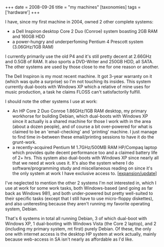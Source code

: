 +++
date = 2008-09-26
title = "my machines"
[taxonomies]
tags = ['hardware']
+++

I have, since my first machine in 2004, owned 2 other complete systems:

-   a Dell Inspiron desktop Core 2 Duo (Conroe) system boasting 2GB RAM
    and 160GB HDD
-   a power-hungry and underperfoming Pentium 4 Prescott system
    (3.06GHz/1GB RAM)

I currently primarily use the old P4 and it's still pretty decent at
2.66GHz and 0.5GB of RAM. It also sports a DVD-Writer and 250GB HDD, all
SATA. The other systems are used by those close to me for one reason or
another.

The Dell Inspiron is my most recent machine. It got 3-year warranty on
it (which was quite a surprise) so I'm not touching its insides. This
system currently dual-boots with Windows XP which a relative of mine uses
for music production, a task he claims FLOSS can't satisfactorily
fulfill.

I should note the other systems I use at work:

-   An HP Core 2 Duo Conroe 1.86GHz/1GB RAM desktop, my primary
    workhorse for building Debian, which dual-boots with Windows XP
    since it actually is a shared machine for those I work with in the
    area (about a dozen people), and of course a bit over-powered for
    what is claimed to be an 'email-checking' and 'printing'
    machine. I just manage to find time in-between these email/printing
    sessions to have it do the grunt-work.
-   a recently-acquired Pentium M 1.7GHz/500MB RAM HP/Compaq laptop
    which provides quite decent performance too and a claimed battery
    life of 2+ hrs. This system also dual-boots with Windows XP since
    nearly all that we need at work uses it. It's also the system where
    I do software/programming study and miscellaneous reading on since
    it's the only system at work I have exclusive access to.
    [[expansion/update]]

I've neglected to mention the other 2 systems I'm not interested in,
which I use at work for some work tasks, both Windows-based (and going
as far back as Windows 98!), and both under-powered but pretty
well-suited to their specific tasks (except that I still have to use
micro-floppy diskettes), and also uniteresting because they aren't
running my favorite operating system, Debian.

That's 6 systems in total all running Debian, 3 of which dual-boot with
Windows XP, 1 dual-booting with Windows Vista (the Core 2 laptop), and 2
(including my primary system, mt first) purely Debian. Of these, the
only one with internet access is the desktop HP system at work actually,
mainly because web-access in SA isn't nearly as affordable as I'd
like.

  [expansion/update]: @/favorite-laptop.md
